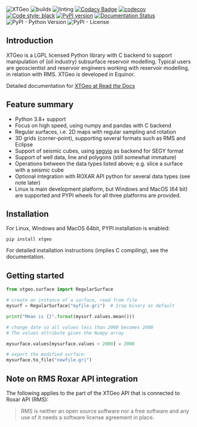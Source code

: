 ![XTGeo](https://github.com/equinor/xtgeo/blob/main/docs/images/xtgeo-logo-wide.png)
![builds](https://github.com/equinor/xtgeo/workflows/builds/badge.svg)
![linting](https://github.com/equinor/xtgeo/workflows/linting/badge.svg)
[![Codacy Badge](https://api.codacy.com/project/badge/Grade/c209aeed6a2a40b08ea859aeadf31cb0)](https://www.codacy.com/app/jcrivenaes/xtgeo?utm_source=github.com&utm_medium=referral&utm_content=equinor/xtgeo&utm_campaign=Badge_Grade)
[![codecov](https://codecov.io/gh/equinor/xtgeo/branch/main/graph/badge.svg)](https://codecov.io/gh/equinor/xtgeo)
[![Code style: black](https://img.shields.io/badge/code%20style-black-000000.svg)](https://github.com/python/black)
[![PyPI version](https://badge.fury.io/py/xtgeo.svg)](https://badge.fury.io/py/xtgeo)
[![Documentation Status](https://readthedocs.org/projects/xtgeo/badge/?version=latest)](https://xtgeo.readthedocs.io/en/latest/?badge=latest)
![PyPI - Python Version](https://img.shields.io/pypi/pyversions/xtgeo.svg)
![PyPI - License](https://img.shields.io/pypi/l/xtgeo.svg)

## Introduction

XTGeo is a LGPL licensed Python library with C backend to support
manipulation of (oil industry) subsurface reservoir modelling. Typical
users are geoscientist and reservoir engineers working with
reservoir modelling, in relation with RMS. XTGeo is developed in Equinor.

Detailed documentation for [XTGeo at Read _the_ Docs](https://xtgeo.readthedocs.io)

## Feature summary

-   Python 3.8+ support
-   Focus on high speed, using numpy and pandas with C backend
-   Regular surfaces, i.e. 2D maps with regular sampling and rotation
-   3D grids (corner-point), supporting several formats such as
    RMS and Eclipse
-   Support of seismic cubes, using
    [segyio](https://github.com/equinor/segyio) as backend for SEGY format
-   Support of well data, line and polygons (still somewhat immature)
-   Operations between the data types listed above; e.g. slice a surface
    with a seismic cube
-   Optional integration with ROXAR API python for several data types
    (see note later)
-   Linux is main development platform, but Windows and MacOS (64 bit) are supported
    and PYPI wheels for all three platforms are provided.

## Installation

For Linux, Windows and MacOS 64bit, PYPI installation is enabled:

```
pip install xtgeo
```

For detailed installation instructions (implies C compiling), see
the documentation.

## Getting started

```python
from xtgeo.surface import RegularSurface

# create an instance of a surface, read from file
mysurf = RegularSurface("myfile.gri")  # Irap binary as default

print("Mean is {}".format(mysurf.values.mean()))

# change date so all values less than 2000 becomes 2000
# The values attribute gives the Numpy array

mysurface.values[mysurface.values < 2000] = 2000

# export the modified surface:
mysurface.to_file("newfile.gri")
```

## Note on RMS Roxar API integration

The following applies to the part of the XTGeo API that is
connected to Roxar API (RMS):

> RMS is neither an open source software nor a free software and
> any use of it needs a software license agreement in place.
